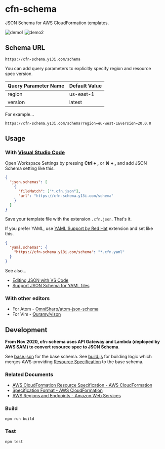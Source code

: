 # cfn-schema

JSON Schema for AWS CloudFormation templates.

![demo1](examples/1.gif)
![demo2](examples/2.gif)

## Schema URL

```
https://cfn-schema.y13i.com/schema
```

You can add query parameters to explicitly specify region and resource spec version.

| Query Parameter Name | Default Value |
| :------------------- | :------------ |
| region               | us-east-1     |
| version              | latest        |

For example...

```
https://cfn-schema.y13i.com/schema?region=eu-west-1&version=20.0.0
```

## Usage

### With [Visual Studio Code](https://code.visualstudio.com/)

Open Workspace Settings by pressing **Ctrl + ,** or **⌘ + ,** and add JSON Schema setting like this.

```json
{
  "json.schemas": [
    {
      "fileMatch": ["*.cfn.json"],
      "url": "https://cfn-schema.y13i.com/schema"
    }
  ]
}
```

Save your template file with the extension `.cfn.json`. That's it.

If you prefer YAML, use [YAML Support by Red Hat](https://marketplace.visualstudio.com/items?itemName=redhat.vscode-yaml) extension and set like this.

```json
{
  "yaml.schemas": {
    "https://cfn-schema.y13i.com/schema": "*.cfn.yaml"
  }
}
```

See also...

- [Editing JSON with VS Code](https://code.visualstudio.com/docs/languages/json)
- [Support JSON Schema for YAML files](https://github.com/Microsoft/vscode/issues/1176)

### With other editors

- For Atom - [OmniSharp/atom-json-schema](https://github.com/OmniSharp/atom-json-schema)
- For Vim - [Quramy/vison](https://github.com/Quramy/vison)

## Development

**From Nov 2020, cfn-schema uses API Gateway and Lambda (deployed by AWS SAM) to convert resource spec to JSON Schema.**

See [base.json](src/base.json) for the base schema. See [build.js](src/build.js) for building logic which merges AWS-providing [Resource Specification](https://docs.aws.amazon.com/AWSCloudFormation/latest/UserGuide/cfn-resource-specification.html) to the base schema.

### Related Documents

- [AWS CloudFormation Resource Specification - AWS CloudFormation](https://docs.aws.amazon.com/AWSCloudFormation/latest/UserGuide/cfn-resource-specification.html)
- [Specification Format - AWS CloudFormation](https://docs.aws.amazon.com/AWSCloudFormation/latest/UserGuide/cfn-resource-specification-format.html)
- [AWS Regions and Endpoints - Amazon Web Services](https://docs.aws.amazon.com/general/latest/gr/rande.html#cfn_region)

### Build

```sh
npm run build
```

### Test

```sh
npm test
```
